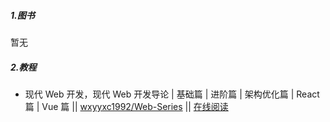 ##### 1.图书

暂无

##### 2.教程

* 现代 Web 开发，现代 Web 开发导论 | 基础篇 | 进阶篇 | 架构优化篇 | React 篇 | Vue 篇 || [wxyyxc1992/Web-Series](https://github.com/wxyyxc1992/Web-Series) || [在线阅读](https://github.com/wxyyxc1992/Web-Series)
